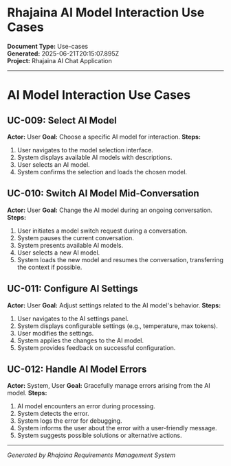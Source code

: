 <!-- filepath: outputs/use-cases-documents/rhajaina-ai-model-interaction-use-cases-2025-06-21.md -->
# Rhajaina AI Model Interaction Use Cases

**Document Type:** Use-cases  
**Generated:** 2025-06-21T20:15:07.895Z  
**Project:** Rhajaina AI Chat Application

---

# AI Model Interaction Use Cases

## UC-009: Select AI Model
**Actor:** User
**Goal:** Choose a specific AI model for interaction.
**Steps:**
1. User navigates to the model selection interface.
2. System displays available AI models with descriptions.
3. User selects an AI model.
4. System confirms the selection and loads the chosen model.

## UC-010: Switch AI Model Mid-Conversation
**Actor:** User
**Goal:** Change the AI model during an ongoing conversation.
**Steps:**
1. User initiates a model switch request during a conversation.
2. System pauses the current conversation.
3. System presents available AI models.
4. User selects a new AI model.
5. System loads the new model and resumes the conversation, transferring the context if possible.

## UC-011: Configure AI Settings
**Actor:** User
**Goal:** Adjust settings related to the AI model's behavior.
**Steps:**
1. User navigates to the AI settings panel.
2. System displays configurable settings (e.g., temperature, max tokens).
3. User modifies the settings.
4. System applies the changes to the AI model.
5. System provides feedback on successful configuration.

## UC-012: Handle AI Model Errors
**Actor:** System, User
**Goal:** Gracefully manage errors arising from the AI model.
**Steps:**
1. AI model encounters an error during processing.
2. System detects the error.
3. System logs the error for debugging.
4. System informs the user about the error with a user-friendly message.
5. System suggests possible solutions or alternative actions.

---

*Generated by Rhajaina Requirements Management System*
